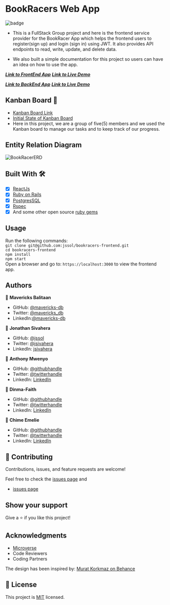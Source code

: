 # BookRacers Web App

![badge](https://img.shields.io/badge/Microverse-blueviolet)

- This is a FullStack Group project and here is the frontend service provider for the BookRacer App which helps the frontend users to register(sign up) and login (sign in) using JWT. It also provides API endpoints to read, write, update, and delete data.

- We also built a simple documentation for this project so users can have an idea on how to use the app.

***[Link to FrontEnd App](https://github.com/jssol/bookracers-frontend)***
***[Link to Live Demo](https://effortless-starburst-07cb77.netlify.app/)***

***[Link to BackEnd App](https://github.com/mavericks-db/BookRacers-Rails-Back-End)***
***[Link to Live Demo](https://pacific-garden-78390.herokuapp.com/)***

## Kanban Board 📄

- [Kanban Board Link](https://github.com/mavericks-db/BookRacers-Rails-Back-End/projects/1)
- [Initial State of Kanban Board](https://user-images.githubusercontent.com/98527559/192945812-10be48ed-052b-4009-bdcd-a2eaaf64b545.png)
- Here in this project, we are a group of five(5) members and we used the Kanban board to manage our tasks and to keep track of our progress.

## Entity Relation Diagram

 ![BookRacerERD](https://user-images.githubusercontent.com/28694196/193096947-5963532a-3cec-472a-b4a6-e02b1a5d1212.png)

## Built With 🛠️

- [x] [ReactJs](https://reactjs.org/)
- [x] [Ruby on Rails](https://rubyonrails.org/)
- [x] [PostgresSQL](https://www.postgresql.org/)
- [x] [Rspec](https://rspec.info/)
- [x] And some other open source [ruby gems](https://rubygems.org/)

## Usage

Run the following commands:</br>
`git clone git@github.com:jssol/bookracers-frontend.git`</br>
`cd bookracers-frontend`</br>
`npm install`</br>
`npm start`</br>
Open a browser and go to: `https://localhost:3000` to view the frontend app.

## Authors

👤 **Mavericks Balitaan**

- GitHub: [@mavericks-db](https://github.com/mavericks-db)
- Twitter: [@mavericks_db](https://twitter.com/mavericks_db)
- LinkedIn:[@mavericks-db](https://www.linkedin.com/in/mavericks-db/)

👤 **Jonathan Sivahera**

- GitHub: [@jssol](https://github.com/jssol)
- Twitter: [@jsivahera](https://twitter.com/jsivahera)
- LinkedIn: [jsivahera](https://www.linkedin.com/in/jsivahera/)

👤 **Anthony Mwenyo**

- GitHub: [@githubhandle](https://github.com/mwenyoa)
- Twitter: [@twitterhandle](https://twitter.com/anthony_mwenyo)
- LinkedIn: [LinkedIn](https://www.linkedin.com/in/anthony-mwenyo/)

👤 **Dinma-Faith**

- GitHub: [@githubhandle](https://github.com/Dinma-Faith)
- Twitter: [@twitterhandle](https://twitter.com/phayte_p)
- LinkedIn: [LinkedIn](https://linkedin.com/in/chidinma-faith)

👤 **Chime Emelie**

- GitHub: [@githubhandle](https://github.com/collinsmezie)
- Twitter: [@twitterhandle](https://twitter.com/collinsmezie)
- LinkedIn: [LinkedIn](https://twitter.com/collinsmezie)

## 🤝 Contributing

Contributions, issues, and feature requests are welcome!

Feel free to check the [issues page](https://github.com/jssol/bookracers-frontend/issues) and

- [issues page](https://github.com/mavericks-db/BookRacers-Rails-Back-End/issues)

## Show your support

Give a ⭐️ if you like this project!

## Acknowledgments

- [Microverse](https://www.microverse.org/)
- Code Reviewers
- Coding Partners

The design has been inspired by: [Murat Korkmaz on Behance](https://www.behance.net/muratk)

## 📝 License

This project is [MIT](./MIT.md) licensed.

